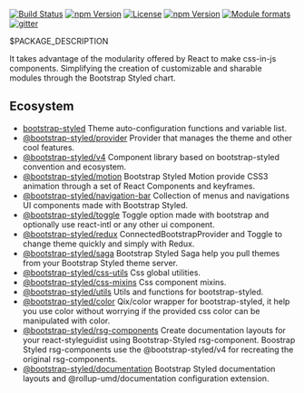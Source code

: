 [![Build Status](https://travis-ci.org/bootstrap-styled/bootstrap-styled.svg?branch=master)](https://travis-ci.org/bootstrap-styled/bootstrap-styled) 
[![npm Version](https://img.shields.io/npm/v/bootstrap-styled.svg?style=flat)](https://www.npmjs.com/package/bootstrap-styled) 
[![License](https://img.shields.io/npm/l/bootstrap-styled.svg?style=flat)](https://www.npmjs.com/package/bootstrap-styled) 
[![npm Version](https://img.shields.io/node/v/bootstrap-styled.svg?style=flat)](https://www.npmjs.com/package/bootstrap-styled) 
[![Module formats](https://img.shields.io/badge/module%20formats-umd%2C%20cjs%2C%20esm-green.svg?style=flat)](https://www.npmjs.com/package/@bootstrap-styled/bootstrap-styled)
[![gitter](https://badges.gitter.im/bootstrap-styled/bootstrap-styled.svg)](https://gitter.im/bootstrap-styled)

$PACKAGE_DESCRIPTION
 
It takes advantage of the modularity offered by React to make css-in-js components.
Simplifying the creation of customizable and sharable modules through the Bootstrap Styled chart.


## Ecosystem

* [bootstrap-styled](https://github.com/bootstrap-styled/bootstrap-styled) Theme auto-configuration functions and variable list.
* [@bootstrap-styled/provider](https://github.com/bootstrap-styled/provider) Provider that manages the theme and other cool features.
* [@bootstrap-styled/v4](https://github.com/bootstrap-styled/v4) Component library based on bootstrap-styled convention and ecosystem.
* [@bootstrap-styled/motion](https://github.com/bootstrap-styled/motion) Bootstrap Styled Motion provide CSS3 animation through a set of React Components and keyframes.
* [@bootstrap-styled/navigation-bar](https://github.com/bootstrap-styled/navigation-bar) Collection of menus and navigations UI components made with Bootstrap Styled.
* [@bootstrap-styled/toggle](https://github.com/bootstrap-styled/toggle) Toggle option made with bootstrap and optionally use react-intl or any other ui component.
* [@bootstrap-styled/redux](https://github.com/bootstrap-styled/redux) ConnectedBootstrapProvider and Toggle to change theme quickly and simply with Redux.
* [@bootstrap-styled/saga](https://github.com/bootstrap-styled/saga) Bootstrap Styled Saga help you pull themes from your Bootstrap Styled theme server.
* [@bootstrap-styled/css-utils](https://github.com/bootstrap-styled/css-utils) Css global utilities.
* [@bootstrap-styled/css-mixins](https://github.com/bootstrap-styled/css-mixins) Css component mixins.
* [@bootstrap-styled/utils](https://github.com/bootstrap-styled/utils) Utils and functions for bootstrap-styled.
* [@bootstrap-styled/color](https://github.com/bootstrap-styled/color) Qix/color wrapper for bootstrap-styled, it help you use color without worrying if the provided css color can be manipulated with color.
* [@bootstrap-styled/rsg-components](https://github.com/bootstrap-styled/rsg-components) Create documentation layouts for your react-styleguidist using Bootstrap-Styled rsg-component. Boostrap Styled rsg-components use the @bootstrap-styled/v4 for recreating the original rsg-components.
* [@bootstrap-styled/documentation](https://github.com/bootstrap-styled/documentation) Bootstrap Styled documentation layouts and @rollup-umd/documentation configuration extension.

